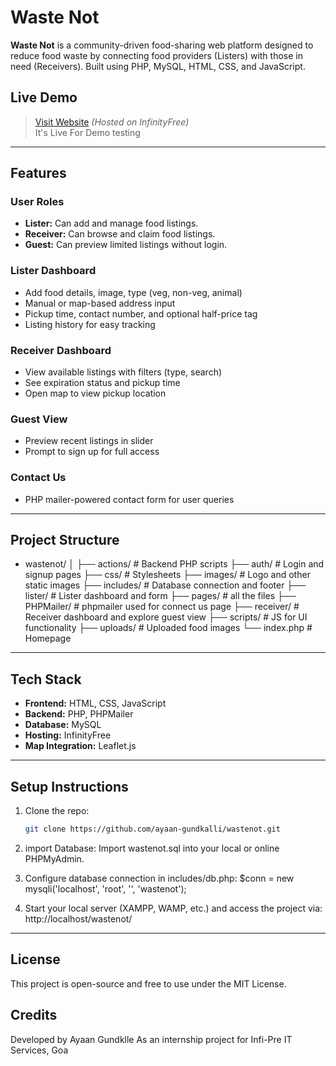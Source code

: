 # Waste Not

**Waste Not** is a community-driven food-sharing web platform designed to reduce food waste by 
connecting food providers (Listers) with those in need (Receivers).
 Built using PHP, MySQL, HTML, CSS, and JavaScript.

## Live Demo

> [Visit Website](https://wastenot.rf.gd/) *(Hosted on InfinityFree)*  
> It's Live For Demo testing

---

## Features

### User Roles
- **Lister:** Can add and manage food listings.
- **Receiver:** Can browse and claim food listings.
- **Guest:** Can preview limited listings without login.

### Lister Dashboard
- Add food details, image, type (veg, non-veg, animal)
- Manual or map-based address input
- Pickup time, contact number, and optional half-price tag
- Listing history for easy tracking

### Receiver Dashboard
- View available listings with filters (type, search)
- See expiration status and pickup time
- Open map to view pickup location

### Guest View
- Preview recent listings in slider
- Prompt to sign up for full access

### Contact Us
- PHP mailer-powered contact form for user queries

---

## Project Structure

- wastenot/
│
├── actions/ # Backend PHP scripts
├── auth/ # Login and signup pages
├── css/ # Stylesheets
├── images/ # Logo and other static images
├── includes/ # Database connection and footer
├── lister/ # Lister dashboard and form
├── pages/ # all the files 
├── PHPMailer/ # phpmailer used for connect us page
├── receiver/ # Receiver dashboard and explore guest view
├── scripts/ # JS for UI functionality
├── uploads/ # Uploaded food images
└── index.php # Homepage


---

## Tech Stack

- **Frontend:** HTML, CSS, JavaScript
- **Backend:** PHP, PHPMailer
- **Database:** MySQL
- **Hosting:** InfinityFree
- **Map Integration:** Leaflet.js

---

## Setup Instructions

1. Clone the repo:
   ```bash
   git clone https://github.com/ayaan-gundkalli/wastenot.git

2. import Database:
   Import wastenot.sql into your local or online PHPMyAdmin.

3. Configure database connection in includes/db.php:
   $conn = new mysqli('localhost', 'root', '', 'wastenot');


4. Start your local server (XAMPP, WAMP, etc.) and access the project via:
   http://localhost/wastenot/

---

## License
This project is open-source and free to use under the MIT License.

## Credits
Developed by Ayaan Gundklle
As an internship project for Infi-Pre IT Services, Goa
